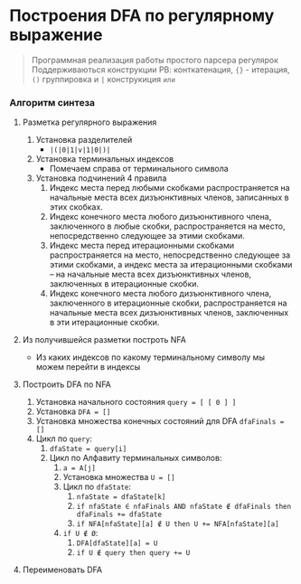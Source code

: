 # Построения DFA по регулярному выражение
>  Программная реализация работы простого парсера регулярок
Поддерживаються конструкции РВ: конткатенация, `{}` - итерация, `()` группировка и `|` конструкиция `или` 

### Алгоритм синтеза
1. Разметка регулярного выражения
    1. Установка разделителей
        * `|(|0|1|v|1|0|)|`
    2. Установка терминальных индексов
        * Помечаем справа от терминального символа
    3. Установка подчинений 4 правила
        1. Индекс места перед любыми скобками распространяется
           на начальные места всех дизъюнктивных членов,
           записанных в этих скобках.
        2. Индекс конечного места любого дизъюнктивного члена,
           заключенного в любые скобки,
           распространяется на место,
           непосредственно следующее за этими скобками.
        3. Индекс места перед итерационными скобками распространяется на место,
           непосредственно следующее за этими скобками,
           а индекс места за итерационными скобками
           – на начальные места всех дизъюнктивных членов,
           заключенных в итерационные скобки.
        4. Индекс конечного места любого дизъюнктивного члена,
           заключенного в итерационные скобки,
           распространяется на начальные места всех дизъюнктивных членов,
           заключенных в эти итерационные скобки.
       
2.  Из получившейся разметки построть NFA
    * Из каких индексов по какому терминальному символу мы можем перейти в индексы
    
3. Построить DFA по NFA
    1. Установка начального состояния `query = [ [ 0 ] ]`
    2. Установка `DFA = []`
    3. Установка множества конечных состояний для DFA `dfaFinals = []`
    4. Цикл по `query`:
        1. `dfaState = query[i]`
        2. Цикл по Алфавиту терминальных символов:
            1. `a = A[j]`
            2. Установка множества `U = []`
            3. Цикл по `dfaState`:
                1. `nfaState = dfaState[k]`
                2. `if nfaState ∈ nfaFinals AND nfaState ∉ dfaFinals then dfaFinals += dfaState`
                3. `if NFA[nfaState][a] ∉ U then U += NFA[nfaState][a]`
            4. `if U ∉ Ø`:
                1. `DFA[dfaState][a] = U`
                2. `if U ∉ query then query += U`

4. Переименовать DFA